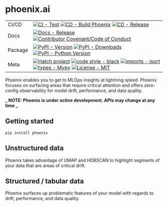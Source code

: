 # phoenix.ai


<div align="center">

| | |
| --- | --- |
| CI/CD | [![CI - Test](https://github.com/Arize-ai/phoenix/actions/workflows/python-CI.yml/badge.svg)](https://github.com/Arize-ai/phoenix/actions/workflows/python-CI.yml) [![CD - Build Phoenix]()]() [![CD - Release]()]() |
| Docs | [![Docs - Release]()]() [![Contributor Covenant/Code of Conduct]()]() |
| Package | [![PyPI - Version]()]() [![PyPI - Downloads]()]() [![PyPI - Python Version]()]() |
| Meta | [![Hatch project](https://img.shields.io/badge/%F0%9F%A5%9A-Hatch-4051b5.svg)](https://github.com/pypa/hatch) [![code style - black](https://img.shields.io/badge/code%20style-black-000000.svg)](https://github.com/psf/black) [![imports - isort](https://img.shields.io/badge/imports-isort-ef8336.svg)](https://github.com/pycqa/isort) [![types - Mypy](https://img.shields.io/badge/types-Mypy-blue.svg)](https://github.com/python/mypy)  [![License - MIT](https://img.shields.io/badge/license-MIT-9400d3.svg)](https://spdx.org/licenses/)|

</div>

Phoenix enables you to get to MLOps insights at lightning speed. Phoenix focuses on surfacing areas that require critical attention and offers zero-config observability for model drift, performance, and data quality.

**_ NOTE: Phoenix is under active development. APIs may change at any time _**

## Getting started

```shell
pip install phoenix
```

## Unstructured data

Phoenix takes advantage of UMAP and HDBSCAN to highlight segments of your data that are areas of critical drift.

## Structured / tabular data

Phoenix surfaces up problematic features of your model with regards to drift, performance, and data quality.
